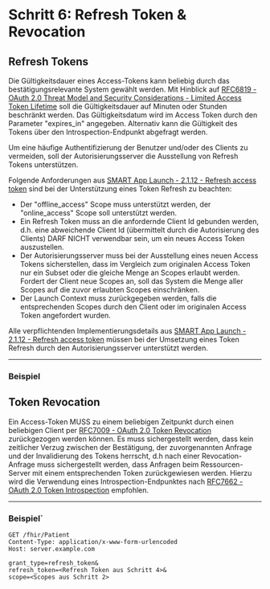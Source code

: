 # Schritt 6: Refresh Token & Revocation

## Refresh Tokens

Die Gültigkeitsdauer eines Access-Tokens kann beliebig durch das bestätigungsrelevante System gewählt werden. Mit Hinblick auf [RFC6819 - OAuth 2.0 Threat Model and Security Considerations - Limited Access Token Lifetime](https://datatracker.ietf.org/doc/html/rfc6819#section-3.1.2) soll die Gültigkeitsdauer auf Minuten oder Stunden beschränkt werden. Das Gültigkeitsdatum wird im Access Token durch den Parameter "expires_in" angegeben. Alternativ kann die Gültigkeit des Tokens über den Introspection-Endpunkt abgefragt werden.

Um eine häufige Authentifizierung der Benutzer und/oder des Clients zu vermeiden, soll der Autorisierungsserver die Ausstellung von Refresh Tokens unterstützen.

Folgende Anforderungen aus [SMART App Launch - 2.1.12 - Refresh access token](https://hl7.org/fhir/smart-app-launch/STU2.1/app-launch.html#refresh-access-token) sind bei der Unterstützung eines Token Refresh zu beachten:

- Der "offline_access" Scope muss unterstützt werden, der "online_access" Scope soll unterstützt werden.
- Ein Refresh Token muss an die anfordernde Client Id gebunden werden, d.h. eine abweichende Client Id (übermittelt durch die Autorisierung des Clients) DARF NICHT verwendbar sein, um ein neues Access Token auszustellen.
- Der Autorisierungsserver muss bei der Ausstellung eines neuen Access Tokens sicherstellen, dass im Vergleich zum originalen Access Token nur ein Subset oder die gleiche Menge an Scopes erlaubt werden. Fordert der Client neue Scopes an, soll das System die Menge aller Scopes auf die zuvor erlaubten Scopes einschränken.
- Der Launch Context muss zurückgegeben werden, falls die entsprechenden Scopes durch den Client oder im originalen Access Token angefordert wurden.

Alle verpflichtenden Implementierungsdetails aus [SMART App Launch - 2.1.12 - Refresh access token](https://hl7.org/fhir/smart-app-launch/STU2.1/app-launch.html#refresh-access-token) müssen bei der Umsetzung eines Token Refresh durch den Autorisierungsserver unterstützt werden.

----

### Beispiel

## Token Revocation

Ein Access-Token MUSS zu einem beliebigen Zeitpunkt durch einen beliebigen Client per [RFC7009 - OAuth 2.0 Token Revocation](https://datatracker.ietf.org/doc/html/rfc7009) zurückgezogen werden können.
Es muss sichergestellt werden, dass kein zeitlicher Verzug zwischen der Bestätigung, der zuvorgenannten Anfrage und der Invalidierung des Tokens herrscht, d.h nach einer Revocation-Anfrage muss sichergestellt werden, dass Anfragen beim Ressourcen-Server mit einem entsprechenden Token zurückgewiesen werden. Hierzu wird die Verwendung eines Introspection-Endpunktes nach [RFC7662 - OAuth 2.0 Token Introspection](https://datatracker.ietf.org/doc/html/rfc7662) empfohlen.

----

### Beispiel`
```
GET /fhir/Patient
Content-Type: application/x-www-form-urlencoded
Host: server.example.com

grant_type=refresh_token&
refresh_token=<Refresh Token aus Schritt 4>&
scope=<Scopes aus Schritt 2>
```
